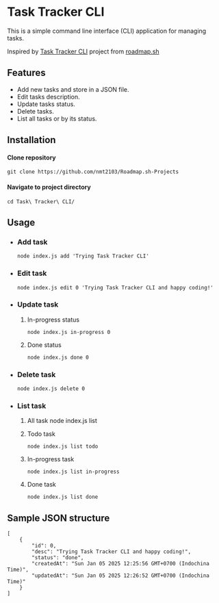 # Task Tracker CLI

This is a simple command line interface (CLI) application for managing tasks.

Inspired by [Task Tracker CLI](https://roadmap.sh/projects/task-tracker) project from [roadmap.sh](http://roadmap.sh)

## Features

- Add new tasks and store in a JSON file.
- Edit tasks description.
- Update tasks status.
- Delete tasks.
- List all tasks or by its status.

## Installation

#### Clone repository

    git clone https://github.com/nmt2103/Roadmap.sh-Projects

#### Navigate to project directory

    cd Task\ Tracker\ CLI/

## Usage

- ### Add task

      node index.js add 'Trying Task Tracker CLI'

- ### Edit task

      node index.js edit 0 'Trying Task Tracker CLI and happy coding!'

- ### Update task

  1.  In-progress status

          node index.js in-progress 0

  2.  Done status

          node index.js done 0

- ### Delete task

      node index.js delete 0

- ### List task

  1.  All task
      node index.js list

  2.  Todo task

          node index.js list todo

  3.  In-progress task

          node index.js list in-progress

  4.  Done task

          node index.js list done

## Sample JSON structure

    [
    	{
    		"id": 0,
    		"desc": "Trying Task Tracker CLI and happy coding!",
    		"status": "done",
    		"createdAt": "Sun Jan 05 2025 12:25:56 GMT+0700 (Indochina Time)",
    		"updatedAt": "Sun Jan 05 2025 12:26:52 GMT+0700 (Indochina Time)"
    	}
    ]
